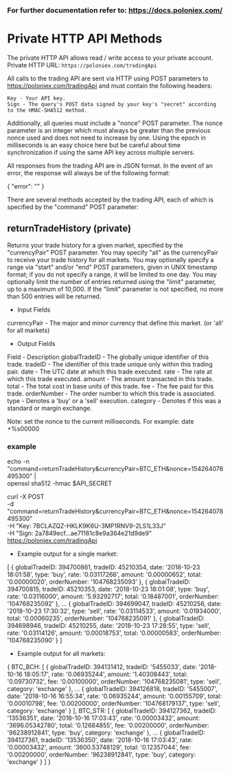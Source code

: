 ### For further documentation refer to: https://docs.poloniex.com/

# Private HTTP API Methods

The private HTTP API allows read / write access to your private account.
Private HTTP URL: `https://poloniex.com/tradingApi`

All calls to the trading API are sent via HTTP using POST parameters to https://poloniex.com/tradingApi and must contain the following headers:

    Key - Your API key.
    Sign - The query's POST data signed by your key's "secret" according to the HMAC-SHA512 method.

Additionally, all queries must include a "nonce" POST parameter. The nonce parameter is an integer which must always be greater than the previous nonce used and does not need to increase by one. Using the epoch in milliseconds is an easy choice here but be careful about time synchronization if using the same API key across multiple servers.

All responses from the trading API are in JSON format. In the event of an error, the response will always be of the following format:

{ "error": "<error message>" }

There are several methods accepted by the trading API, each of which is specified by the "command" POST parameter:

## returnTradeHistory (private)

Returns your trade history for a given market, specified by the "currencyPair" POST parameter. You may specify "all" as the currencyPair to receive your trade history for all markets. You may optionally specify a range via "start" and/or "end" POST parameters, given in UNIX timestamp format; if you do not specify a range, it will be limited to one day. You may optionally limit the number of entries returned using the "limit" parameter, up to a maximum of 10,000. If the "limit" parameter is not specified, no more than 500 entries will be returned.

- Input Fields

currencyPair - The major and minor currency that define this market. (or 'all' for all markets)

- Output Fields

Field - Description
globalTradeID - The globally unique identifier of this trade.
tradeID - The identifier of this trade unique only within this trading pair.
date - The UTC date at which this trade executed.
rate - The rate at which this trade executed.
amount - The amount transacted in this trade.
total - The total cost in base units of this trade.
fee - The fee paid for this trade.
orderNumber - The order number to which this trade is associated.
type - Denotes a 'buy' or a 'sell' execution.
category - Denotes if this was a standard or margin exchange.

Note: set the nonce to the current milliseconds. For example: date +%s00000

### example

echo -n "command=returnTradeHistory&currencyPair=BTC_ETH&nonce=154264078495300" | \
openssl sha512 -hmac \$API_SECRET

curl -X POST \
 -d "command=returnTradeHistory&currencyPair=BTC_ETH&nonce=154264078495300" \
 -H "Key: 7BCLAZQZ-HKLK9K6U-3MP1RNV9-2LS1L33J" \
 -H "Sign: 2a7849ecf...ae71161c8e9a364e21d9de9" \
 https://poloniex.com/tradingApi

- Example output for a single market:

[ { globalTradeID: 394700861,
tradeID: 45210354,
date: '2018-10-23 18:01:58',
type: 'buy',
rate: '0.03117266',
amount: '0.00000652',
total: '0.00000020',
orderNumber: '104768235093' },
{ globalTradeID: 394700815,
tradeID: 45210353,
date: '2018-10-23 18:01:08',
type: 'buy',
rate: '0.03116000',
amount: '5.93292717',
total: '0.18487001',
orderNumber: '104768235092' },
...
{ globalTradeID: 394699047,
tradeID: 45210256,
date: '2018-10-23 17:30:32',
type: 'sell',
rate: '0.03114533',
amount: '0.01934000',
total: '0.00060235',
orderNumber: '104768235091' },
{ globalTradeID: 394698946,
tradeID: 45210255,
date: '2018-10-23 17:28:55',
type: 'sell',
rate: '0.03114126',
amount: '0.00018753',
total: '0.00000583',
orderNumber: '104768235090' } ]

- Example output for all markets:

{ BTC_BCH:
[ { globalTradeID: 394131412,
tradeID: '5455033',
date: '2018-10-16 18:05:17',
rate: '0.06935244',
amount: '1.40308443',
total: '0.09730732',
fee: '0.00100000',
orderNumber: '104768235081',
type: 'sell',
category: 'exchange' },
...
{ globalTradeID: 394126818,
tradeID: '5455007',
date: '2018-10-16 16:55:34',
rate: '0.06935244',
amount: '0.00155709',
total: '0.00010798',
fee: '0.00200000',
orderNumber: '104768179137',
type: 'sell',
category: 'exchange' } ],
BTC_STR:
[ { globalTradeID: 394127362,
tradeID: '13536351',
date: '2018-10-16 17:03:43',
rate: '0.00003432',
amount: '3696.05342780',
total: '0.12684855',
fee: '0.00200000',
orderNumber: '96238912841',
type: 'buy',
category: 'exchange' },
...
{ globalTradeID: 394127361,
tradeID: '13536350',
date: '2018-10-16 17:03:43',
rate: '0.00003432',
amount: '3600.53748129',
total: '0.12357044',
fee: '0.00200000',
orderNumber: '96238912841',
type: 'buy',
category: 'exchange' } ] }
